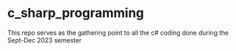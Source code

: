 # c_sharp_programming
This repo serves as the gathering point to all the c# coding done during the Sept-Dec 2023 semester
